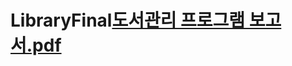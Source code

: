 # LibraryFinal[도서관리 프로그램 보고서.pdf](https://github.com/chopilyeon/LibraryFinal/files/8459291/default.pdf)
